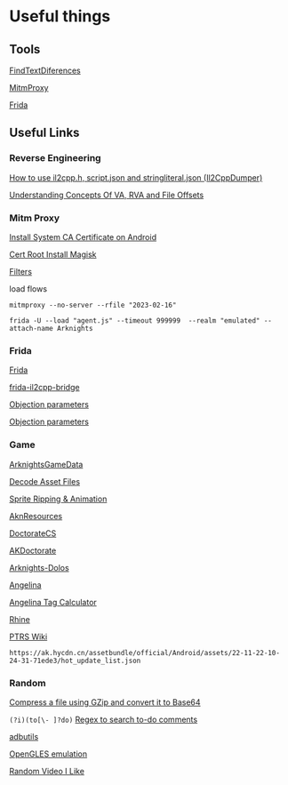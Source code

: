 # Useful things

## Tools

[FindTextDiferences](https://winmerge.org/)

[MitmProxy](https://mitmproxy.org/)

[Frida](https://github.com/frida)

## Useful Links

### Reverse Engineering

[How to use il2cpp.h, script.json and stringliteral.json (Il2CppDumper)](https://platinmods.com/threads/how-to-use-il2cpp-h-script-json-and-stringliteral-json-il2cppdumper.119775/)

[Understanding Concepts Of VA, RVA and File Offsets](https://tech-zealots.com/malware-analysis/understanding-concepts-of-va-rva-and-offset/)

### Mitm Proxy

[Install System CA Certificate on Android](https://docs.mitmproxy.org/stable/howto-install-system-trusted-ca-android/)

[Cert Root Install Magisk](https://github.com/NVISOsecurity/MagiskTrustUserCerts/blob/master/post-fs-data.sh)

[Filters](https://docs.mitmproxy.org/stable/concepts-filters/)

load flows

```
mitmproxy --no-server --rfile "2023-02-16"
```

```
frida -U --load "agent.js" --timeout 999999  --realm "emulated" --attach-name Arknights
```

### Frida

[Frida](https://frida.re/docs/javascript-api/)

[frida-il2cpp-bridge](https://github.com/vfsfitvnm/frida-il2cpp-bridge)

[Objection parameters](https://github.com/sensepost/objection/)

[Objection parameters](https://github.com/sensepost/objection/blob/50817500c86509c1b32fa1b28faa53d6b3e4f835/objection/console/cli.py#L248-L279)

### Game

[ArknightsGameData](https://github.com/Kengxxiao/ArknightsGameData)

[Decode Asset Files](https://blog.hoshi.tech/archives/70/)

[Sprite Ripping & Animation](https://www.reddit.com/r/arknights/comments/f5i62f/the_guide_to_arknights_sprite_ripping_animation/)

[AknResources](https://github.com/logchan/AknResources)

[DoctorateCS](https://github.com/DoctorateCS)

[AKDoctorate](https://github.com/AKDoctorate)

[Arknights-Dolos](https://github.com/aynakeya/Arknights-Dolos)

[Angelina](https://github.com/kyoukaya/angelina)

[Angelina Tag Calculator](https://github.com/kyoukaya/angelina/tree/master/example_clients/python)

[Rhine](https://github.com/kyoukaya/rhine)

[PTRS Wiki](https://prts.wiki/w/%E5%85%B3%E5%8D%A1%E4%B8%80%E8%A7%88#.E5.8D.B1.E6.9C.BA.E5.90.88.E7.BA.A6)


``https://ak.hycdn.cn/assetbundle/official/Android/assets/22-11-22-10-24-31-71ede3/hot_update_list.json``

### Random

[Compress a file using GZip and convert it to Base64](https://www.herlitz.io/2011/11/03/compress-a-file-using-gzip-and-convert-it-to-base64-and-back-using-c)


``(?i)(to[\- ]?do)`` [Regex to search to-do comments](https://regex101.com/r/Ko9dh8/1)

[adbutils](https://github.com/openatx/adbutils)

[OpenGLES emulation](https://android.googlesource.com/platform/sdk/+/d816687/emulator/opengl/DESIGN)

[Random Video I Like](https://www.bilibili.com/video/BV17u411f78c/)